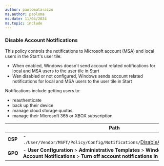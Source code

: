 ```yaml
---
author: paolomatarazzo
ms.author: paoloma
ms.date: 11/04/2024
ms.topic: include
---
```


### Disable Account Notifications

This policy controls the notifications to Microsoft account (MSA) and local users in the Start's user tile:

- When enabled, Windows doesn't send account related notifications for local and MSA users to the user tile in Start
- Wen disabled or not configured, Windows sends account related notifications for local and MSA users to the user tile in Start

Notifications include getting users to:

- reauthenticate
- back up their device
- manage cloud storage quotas
- manage their Microsoft 365 or XBOX subscription

|  | Path |
|--|--|
| **CSP** | - `./User/Vendor/MSFT/Policy/Config/Notifications/`[DisableAccountNotifications](/windows/client-management/mdm/policy-csp-notifications#disableaccountnotifications) |
| **GPO** | - **User Configuration** > **Administrative Templates** > **Windows Components** > **Account Notifications** > **Turn off account notifications in Start** |
